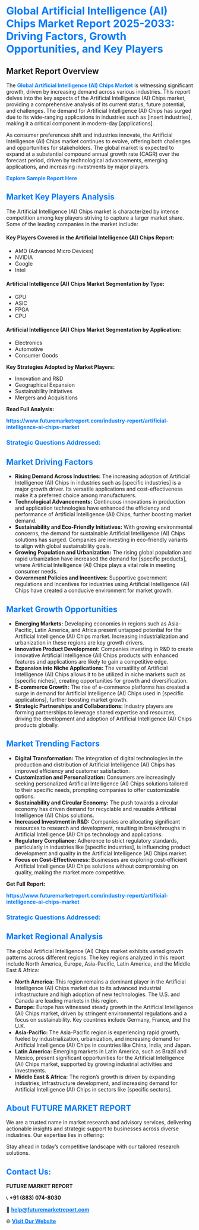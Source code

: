 <h1 style="color: #007BFF;">Global Artificial Intelligence (AI) Chips Market Report 2025-2033: Driving Factors, Growth Opportunities, and Key Players</h1>

<section id="overview">
<h2>Market Report Overview</h2>
<p>The <a href="https://www.futuremarketreport.com/industry-report/artificial-intelligence-ai-chips-market" style="color: #007BFF; text-decoration: none;"><strong>Global Artificial Intelligence (AI) Chips Market</strong></a> is witnessing significant growth, driven by increasing demand across various industries. This report delves into the key aspects of the Artificial Intelligence (AI) Chips market, providing a comprehensive analysis of its current status, future potential, and challenges. The demand for Artificial Intelligence (AI) Chips has surged due to its wide-ranging applications in industries such as [insert industries], making it a critical component in modern-day [applications].</p>
<p>As consumer preferences shift and industries innovate, the Artificial Intelligence (AI) Chips market continues to evolve, offering both challenges and opportunities for stakeholders. The global market is expected to expand at a substantial compound annual growth rate (CAGR) over the forecast period, driven by technological advancements, emerging applications, and increasing investments by major players.</p>
</section>

<section id="overview">
<p><a href="https://www.futuremarketreport.com/request-sample/reportId=76181" style="color: #007BFF; text-decoration: none;"><strong>Explore Sample Report Here</strong></a></p>
</section>

<section id="key-players">
<h2 style="color: #007BFF;">Market Key Players Analysis</h2>
<p>The Artificial Intelligence (AI) Chips market is characterized by intense competition among key players striving to capture a larger market share. Some of the leading companies in the market include:</p>
<h4>Key Players Covered in the Artificial Intelligence (AI) Chips Report:</h4>
<ul><li>AMD (Advanced Micro Devices)</li><li>NVIDIA</li><li>Google</li><li>Intel</li></ul>
<h4>Artificial Intelligence (AI) Chips Market Segmentation by Type:</h4>
<ul><li>GPU</li><li>ASIC</li><li>FPGA</li><li>CPU</li></ul>

<h4>Artificial Intelligence (AI) Chips Market Segmentation by Application:</h4>
<ul><li>Electronics</li><li>Automotive</li><li>Consumer Goods</li></ul>
<p><strong>Key Strategies Adopted by Market Players:</strong></p>
<ul>
<li>Innovation and R&D</li>
<li>Geographical Expansion</li>
<li>Sustainability Initiatives</li>
<li>Mergers and Acquisitions</li>
</ul>
</section>

<section>
<p><strong>Read Full Analysis: </strong></p><a href="https://www.futuremarketreport.com/industry-report/artificial-intelligence-ai-chips-market" style="color: #007BFF; text-decoration: none;"><strong>https://www.futuremarketreport.com/industry-report/artificial-intelligence-ai-chips-market</strong></a>
<h3 style="color: #007BFF;">Strategic Questions Addressed:</h3>
</section>

<section id="driving-factors">
<h2 style="color: #007BFF;">Market Driving Factors</h2>
<ul>
<li><strong>Rising Demand Across Industries:</strong> The increasing adoption of Artificial Intelligence (AI) Chips in industries such as [specific industries] is a major growth driver. Its versatile applications and cost-effectiveness make it a preferred choice among manufacturers.</li>
<li><strong>Technological Advancements:</strong> Continuous innovations in production and application technologies have enhanced the efficiency and performance of Artificial Intelligence (AI) Chips, further boosting market demand.</li>
<li><strong>Sustainability and Eco-Friendly Initiatives:</strong> With growing environmental concerns, the demand for sustainable Artificial Intelligence (AI) Chips solutions has surged. Companies are investing in eco-friendly variants to align with global sustainability goals.</li>
<li><strong>Growing Population and Urbanization:</strong> The rising global population and rapid urbanization have increased the demand for [specific products], where Artificial Intelligence (AI) Chips plays a vital role in meeting consumer needs.</li>
<li><strong>Government Policies and Incentives:</strong> Supportive government regulations and incentives for industries using Artificial Intelligence (AI) Chips have created a conducive environment for market growth.</li>
</ul>
</section>

<section id="growth-opportunities">
<h2 style="color: #007BFF;">Market Growth Opportunities</h2>
<ul>
<li><strong>Emerging Markets:</strong> Developing economies in regions such as Asia-Pacific, Latin America, and Africa present untapped potential for the Artificial Intelligence (AI) Chips market. Increasing industrialization and urbanization in these regions are key growth drivers.</li>
<li><strong>Innovative Product Development:</strong> Companies investing in R&D to create innovative Artificial Intelligence (AI) Chips products with enhanced features and applications are likely to gain a competitive edge.</li>
<li><strong>Expansion into Niche Applications:</strong> The versatility of Artificial Intelligence (AI) Chips allows it to be utilized in niche markets such as [specific niches], creating opportunities for growth and diversification.</li>
<li><strong>E-commerce Growth:</strong> The rise of e-commerce platforms has created a surge in demand for Artificial Intelligence (AI) Chips used in [specific applications], further boosting market growth.</li>
<li><strong>Strategic Partnerships and Collaborations:</strong> Industry players are forming partnerships to leverage shared expertise and resources, driving the development and adoption of Artificial Intelligence (AI) Chips products globally.</li>
</ul>
</section>

<section id="trending-factors">
<h2 style="color: #007BFF;">Market Trending Factors</h2>
<ul>
<li><strong>Digital Transformation:</strong> The integration of digital technologies in the production and distribution of Artificial Intelligence (AI) Chips has improved efficiency and customer satisfaction.</li>
<li><strong>Customization and Personalization:</strong> Consumers are increasingly seeking personalized Artificial Intelligence (AI) Chips solutions tailored to their specific needs, prompting companies to offer customizable options.</li>
<li><strong>Sustainability and Circular Economy:</strong> The push towards a circular economy has driven demand for recyclable and reusable Artificial Intelligence (AI) Chips solutions.</li>
<li><strong>Increased Investment in R&D:</strong> Companies are allocating significant resources to research and development, resulting in breakthroughs in Artificial Intelligence (AI) Chips technology and applications.</li>
<li><strong>Regulatory Compliance:</strong> Adherence to strict regulatory standards, particularly in industries like [specific industries], is influencing product development and quality in the Artificial Intelligence (AI) Chips market.</li>
<li><strong>Focus on Cost-Effectiveness:</strong> Businesses are exploring cost-efficient Artificial Intelligence (AI) Chips solutions without compromising on quality, making the market more competitive.</li>
</ul>
</section>

<section>
<p><strong>Get Full Report: </strong></p><a href="https://www.futuremarketreport.com/industry-report/artificial-intelligence-ai-chips-market" style="color: #007BFF; text-decoration: none;"><strong>https://www.futuremarketreport.com/industry-report/artificial-intelligence-ai-chips-market</strong></a>
<h3 style="color: #007BFF;">Strategic Questions Addressed:</h3>
</section>


<section id="regional-analysis">
<h2 style="color: #007BFF;">Market Regional Analysis</h2>
<p>The global Artificial Intelligence (AI) Chips market exhibits varied growth patterns across different regions. The key regions analyzed in this report include North America, Europe, Asia-Pacific, Latin America, and the Middle East & Africa:</p>
<ul>
<li><strong>North America:</strong> This region remains a dominant player in the Artificial Intelligence (AI) Chips market due to its advanced industrial infrastructure and high adoption of new technologies. The U.S. and Canada are leading markets in this region.</li>
<li><strong>Europe:</strong> Europe has witnessed steady growth in the Artificial Intelligence (AI) Chips market, driven by stringent environmental regulations and a focus on sustainability. Key countries include Germany, France, and the U.K.</li>
<li><strong>Asia-Pacific:</strong> The Asia-Pacific region is experiencing rapid growth, fueled by industrialization, urbanization, and increasing demand for Artificial Intelligence (AI) Chips in countries like China, India, and Japan.</li>
<li><strong>Latin America:</strong> Emerging markets in Latin America, such as Brazil and Mexico, present significant opportunities for the Artificial Intelligence (AI) Chips market, supported by growing industrial activities and investments.</li>
<li><strong>Middle East & Africa:</strong> The region’s growth is driven by expanding industries, infrastructure development, and increasing demand for Artificial Intelligence (AI) Chips in sectors like [specific sectors].</li>
</ul>
</section>

<footer>
<h2 style="color: #007BFF;">About FUTURE MARKET REPORT</h2>
<p>We are a trusted name in market research and advisory services, delivering actionable insights and strategic support to businesses across diverse industries. Our expertise lies in offering:</p>

<p>Stay ahead in today’s competitive landscape with our tailored research solutions.</p>

<h2 style="color: #007BFF;">Contact Us:</h2>
<p><strong>FUTURE MARKET REPORT</strong></p>
<p>📞 <strong>+91 (883) 074-8030</strong></p>
<p>📧 <strong><a href="mailto:help@futuremarketreport.com" style="color: #007BFF;">help@futuremarketreport.com</a></strong></p>
<p>🌐 <strong><a href="https://www.futuremarketreport.com/" style="color: #007BFF;">Visit Our Website</a></strong></p>
</footer>